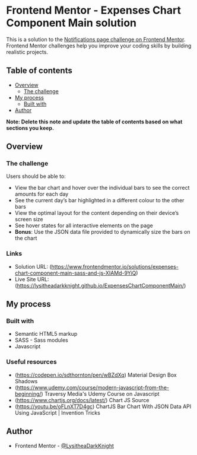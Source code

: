 # Frontend Mentor - Expenses Chart Component Main solution

This is a solution to the [Notifications page challenge on Frontend Mentor](https://www.frontendmentor.io/challenges/expenses-chart-component-e7yJBUdjwt). Frontend Mentor challenges help you improve your coding skills by building realistic projects. 

## Table of contents

- [Overview](#overview)
  - [The challenge](#the-challenge)
- [My process](#my-process)
  - [Built with](#built-with)
- [Author](#author)

**Note: Delete this note and update the table of contents based on what sections you keep.**

## Overview

### The challenge

Users should be able to:

- View the bar chart and hover over the individual bars to see the correct amounts for each day
- See the current day’s bar highlighted in a different colour to the other bars
- View the optimal layout for the content depending on their device’s screen size
- See hover states for all interactive elements on the page
- **Bonus**: Use the JSON data file provided to dynamically size the bars on the chart

### Links

- Solution URL: (https://www.frontendmentor.io/solutions/expenses-chart-component-main-sass-and-js-XIAMd-9YiQ)
- Live Site URL: (https://lysitheadarkknight.github.io/ExpensesChartComponentMain/)

## My process

### Built with

- Semantic HTML5 markup
- SASS - Sass modules
- Javascript

### Useful resources

- (https://codepen.io/sdthornton/pen/wBZdXq) Material Design Box Shadows
- (https://www.udemy.com/course/modern-javascript-from-the-beginning/) Traversy Media's Udemy Course on Javascript
- (https://www.chartjs.org/docs/latest/) Chart JS Source
- (https://youtu.be/oFLnXT7D4gc) ChartJS Bar Chart With JSON Data API Using JavaScript | Invention Tricks

## Author

- Frontend Mentor - [@LysitheaDarkKnight](https://www.frontendmentor.io/profile/@LysitheaDarkKnight)
